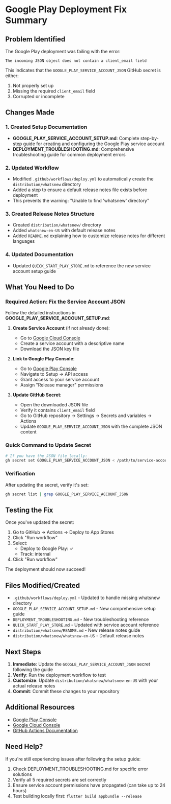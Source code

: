 # Google Play Deployment Fix Summary

## Problem Identified

The Google Play deployment was failing with the error:
```
The incoming JSON object does not contain a client_email field
```

This indicates that the `GOOGLE_PLAY_SERVICE_ACCOUNT_JSON` GitHub secret is either:
1. Not properly set up
2. Missing the required `client_email` field
3. Corrupted or incomplete

## Changes Made

### 1. Created Setup Documentation
- **GOOGLE_PLAY_SERVICE_ACCOUNT_SETUP.md**: Complete step-by-step guide for creating and configuring the Google Play service account
- **DEPLOYMENT_TROUBLESHOOTING.md**: Comprehensive troubleshooting guide for common deployment errors

### 2. Updated Workflow
- Modified `.github/workflows/deploy.yml` to automatically create the `distribution/whatsnew` directory
- Added a step to ensure a default release notes file exists before deployment
- This prevents the warning: "Unable to find 'whatsnew' directory"

### 3. Created Release Notes Structure
- Created `distribution/whatsnew/` directory
- Added `whatsnew-en-US` with default release notes
- Added `README.md` explaining how to customize release notes for different languages

### 4. Updated Documentation
- Updated `QUICK_START_PLAY_STORE.md` to reference the new service account setup guide

## What You Need to Do

### Required Action: Fix the Service Account JSON

Follow the detailed instructions in **GOOGLE_PLAY_SERVICE_ACCOUNT_SETUP.md**:

1. **Create Service Account** (if not already done):
   - Go to [Google Cloud Console](https://console.cloud.google.com/)
   - Create a service account with a descriptive name
   - Download the JSON key file

2. **Link to Google Play Console**:
   - Go to [Google Play Console](https://play.google.com/console)
   - Navigate to Setup → API access
   - Grant access to your service account
   - Assign "Release manager" permissions

3. **Update GitHub Secret**:
   - Open the downloaded JSON file
   - Verify it contains `client_email` field
   - Go to GitHub repository → Settings → Secrets and variables → Actions
   - Update `GOOGLE_PLAY_SERVICE_ACCOUNT_JSON` with the complete JSON content

### Quick Command to Update Secret

```bash
# If you have the JSON file locally:
gh secret set GOOGLE_PLAY_SERVICE_ACCOUNT_JSON < /path/to/service-account.json
```

### Verification

After updating the secret, verify it's set:
```bash
gh secret list | grep GOOGLE_PLAY_SERVICE_ACCOUNT_JSON
```

## Testing the Fix

Once you've updated the secret:

1. Go to GitHub → Actions → Deploy to App Stores
2. Click "Run workflow"
3. Select:
   - Deploy to Google Play: ✓
   - Track: internal
4. Click "Run workflow"

The deployment should now succeed!

## Files Modified/Created

- `.github/workflows/deploy.yml` - Updated to handle missing whatsnew directory
- `GOOGLE_PLAY_SERVICE_ACCOUNT_SETUP.md` - New comprehensive setup guide
- `DEPLOYMENT_TROUBLESHOOTING.md` - New troubleshooting reference
- `QUICK_START_PLAY_STORE.md` - Updated with service account reference
- `distribution/whatsnew/README.md` - New release notes guide
- `distribution/whatsnew/whatsnew-en-US` - Default release notes

## Next Steps

1. **Immediate**: Update the `GOOGLE_PLAY_SERVICE_ACCOUNT_JSON` secret following the guide
2. **Verify**: Run the deployment workflow to test
3. **Customize**: Update `distribution/whatsnew/whatsnew-en-US` with your actual release notes
4. **Commit**: Commit these changes to your repository

## Additional Resources

- [Google Play Console](https://play.google.com/console)
- [Google Cloud Console](https://console.cloud.google.com/)
- [GitHub Actions Documentation](https://docs.github.com/en/actions)

## Need Help?

If you're still experiencing issues after following the setup guide:
1. Check DEPLOYMENT_TROUBLESHOOTING.md for specific error solutions
2. Verify all 5 required secrets are set correctly
3. Ensure service account permissions have propagated (can take up to 24 hours)
4. Test building locally first: `flutter build appbundle --release`
